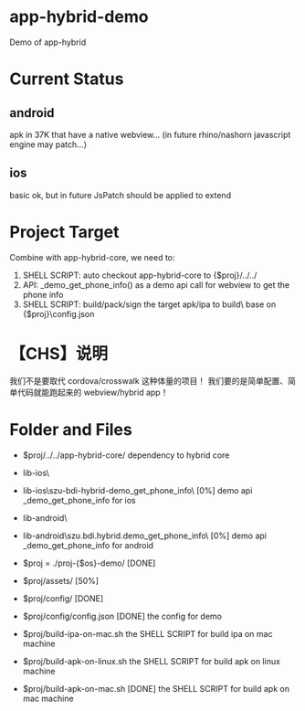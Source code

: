 # app-hybrid-demo
Demo of app-hybrid

# Current Status

## android
apk in 37K that have a native webview...
(in future rhino/nashorn javascript engine may patch...)

## ios
basic ok, but in future JsPatch should be applied to extend


# Project Target

Combine with app-hybrid-core, we need to:

1. SHELL SCRIPT: auto checkout app-hybrid-core to {$proj}/../../
2. API:  _demo_get_phone_info() as a demo api call for webview to get the phone info
3. SHELL SCRIPT: build/pack/sign the target apk/ipa to build\ base on {$proj}\config.json

# 【CHS】说明

我们不是要取代 cordova/crosswalk 这种体量的项目！ 我们要的是简单配置、简单代码就能跑起来的 webview/hybrid app！


# Folder and Files

* $proj/../../app-hybrid-core/
dependency to hybrid core

* lib-ios\
* lib-ios\szu-bdi-hybrid-demo_get_phone_info\  [0%]
demo api _demo_get_phone_info for ios

* lib-android\
* lib-android\szu.bdi.hybrid.demo_get_phone_info\  [0%]
demo api _demo_get_phone_info for android

* $proj = ./proj-{$os}-demo/ [DONE]

* $proj/assets/ [50%]

* $proj/config/ [DONE]

* $proj/config/config.json [DONE]
the config for demo

* $proj/build-ipa-on-mac.sh
the SHELL SCRIPT for build ipa on mac machine

* $proj/build-apk-on-linux.sh
the SHELL SCRIPT for build apk on linux machine

* $proj/build-apk-on-mac.sh [DONE]
the SHELL SCRIPT for build apk on mac machine

